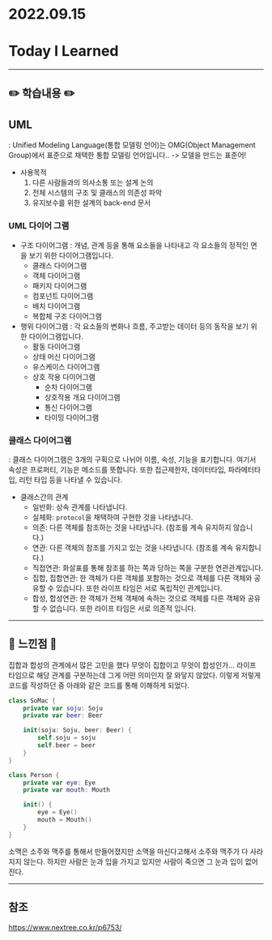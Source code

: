 # 2022.09.15

# Today I Learned

---

## ✏️ 학습내용 ✏️
## UML
: Unified Modeling Language(통합 모델링 언어)는 OMG(Object Management Group)에서 표준으로 채택한 통합 모델링 언어입니다.. -> 모델을 만드는 표준어!
- 사용목적
	1. 다른 사람들과의 의사소통 또는 설계 논의
	2. 전체 시스템의 구조 및 클래스의 의존성 파악
	3. 유지보수를 위한 설계의 back-end 문서

### UML 다이어 그램
- 구조 다이어그램
: 개념, 관계 등을 통해 요소들을 나타내고 각 요소들의 정적인 면을 보기 위한 다이어그램입니다.
	- 클래스 다이어그램
	- 객체 다이어그램
	- 패키지 다이어그램
	- 컴포넌트 다이어그램
	- 배치 다이어그램
	- 복합체 구조 다이어그램
- 행위 다이어그램
: 각 요소들의 변화나 흐름, 주고받는 데이터 등의 동작을 보기 위한 다이어그램입니다.
	- 활동 다이어그램
	- 상태 머신 다이어그램
	- 유스케이스 다이어그램
	- 상호 작용 다이어그램
		- 순차 다이어그램
		- 상호작용 개요 다이어그램
		- 통신 다이어그램
		- 타이밍 다이어그램

### 클래스 다이어그램
: 클래스 다이어그램은 3개의 구획으로 나뉘어 이름, 속성, 기능을 표기합니다. 여기서 속성은 프로퍼티, 기능은 메소드를 뜻합니다.
또한 접근제한자, 데이터타입, 파라메터타입, 리턴 타입 등을 나타낼 수 있습니다.

- 클래스간의 관계
	- 일반화: 상속 관계를 나타냅니다.
	- 실체화: `protocol`을 채택하여 구현한 것을 나타냅니다.
	- 의존: 다른 객체를 참조하는 것을 나타냅니다. (참조를 계속 유지하지 않습니다.)
	- 연관: 다른 객체의 참조를 가지고 있는 것을 나타냅니다. (참조를 계속 유지합니다.)
	- 직접연관: 화살표를 통해 참조를 하는 쪽과 당하는 쪽을 구분한 연관관계입니다.
	- 집합, 집합연관: 한 객체가 다른 객체를 포함하는 것으로 객체를 다른 객체와 공유할 수 있습니다. 또한 라이프 타임은 서로 독립적인 관계입니다.
	- 합성, 합성연관: 한 객체가 전체 객체에 속하는 것으로 객체를 다른 객체와 공유할 수 없습니다. 또한 라이프 타임은 서로 의존적 입니다.

---

## 🤔 느낀점 🤔
집합과 합성의 관계에서 많은 고민을 했다 무엇이 집합이고 무엇이 합성인가... 라이프 타임으로 해당 관계를 구분하는데 그게 어떤 의미인지 잘 와닿지 않았다. 이렇게 저렇게 코드를 작성하던 중 아래와 같은 코드를 통해 이해하게 되었다.
``` swift
class SoMac {
	private var soju: Soju
	private var beer: Beer

	init(soju: Soju, beer: Beer) {
		self.soju = soju
		self.beer = beer
	}
}

class Person {
	private var eye: Eye
	private var mouth: Mouth

	init() {
		eye = Eye()
		mouth = Mouth()
	}
}
```
소맥은 소주와 맥주를 통해서 만들어졌지만 소맥을 마신다고해서 소주와 맥주가 다 사라지지 않는다. 하지만 사람은 눈과 입을 가지고 있지만 사람이 죽으면 그 눈과 입이 없어진다.

---

## 참조
https://www.nextree.co.kr/p6753/
